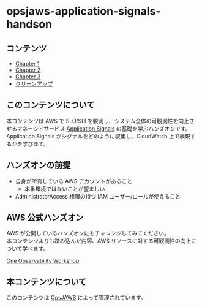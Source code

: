 # opsjaws-application-signals-handson

## コンテンツ

- [Chapter 1](./docs/chap1.md)
- [Chapter 2](./docs/chap2.md)
- [Chapter 3](./docs/chap3.md)
- [クリーンアップ](./docs/chap4.md)


## このコンテンツについて

本コンテンツは AWS で SLO/SLI を観測し、システム全体の可観測性を向上させるマネージドサービス [Application Signals](https://docs.aws.amazon.com/AmazonCloudWatch/latest/monitoring/CloudWatch-Application-Monitoring-Sections.html) の基礎を学ぶハンズオンです。  
Application Signals がシグナルをどのように収集し、CloudWatch 上で表現するかを学びます。  


## ハンズオンの前提

- 自身が所有している AWS アカウントがあること
  - 本番環境ではないことが望ましい
- AdministratorAccess 権限の持つ IAM ユーザー/ロールが使えること

## AWS 公式ハンズオン

AWS が公開しているハンズオンにもチャレンジしてみてください。  
本コンテンツよりも踏み込んだ内容、AWS リソースに対する可観測性の向上について学べます。  

[One Observability Workshop](https://catalog.us-east-1.prod.workshops.aws/workshops/31676d37-bbe9-4992-9cd1-ceae13c5116c/en-US/aws-native/app-monitoring/application-signals)  

## 本コンテンツについて

このコンテンツは [OpsJAWS](https://opsjaws.connpass.com/) によって管理されています。  
